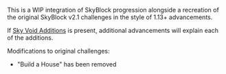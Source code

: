This is a WIP integration of SkyBlock progression alongside a recreation of the original SkyBlock v2.1 challenges in the style of 1.13+ advancements.

If [Sky Void Additions](https://beta.smithed.dev/packs/TTYznbt8KOY4qbHgMsIl) is present, additional advancements will explain each of the additions.

Modifications to original challenges:
- "Build a House" has been removed
